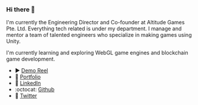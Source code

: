 ### Hi there 👋

I'm currently the Engineering Director and Co-founder at Altitude Games Pte. Ltd. Everything tech related is under my department. I manage and mentor a team of talented engineers who specialize in making games using Unity.

I'm currently learning and exploring WebGL game engines and blockchain game development.

- :arrow_forward: [Demo Reel](https://youtu.be/o0ve-tYbY5k?si=jSkMo8Vlo71kB460)
- 📖 [Portfolio](https://marcpolican.github.io/portfolio)
- 🔗 [LinkedIn](https://www.linkedin.com/in/marc-anthony-polican/)
- :octocat: [Github](https://github.com/marcpolican)
- 🐤 [Twitter](https://twitter.com/pocanman)


<!--
**marcpolican/marcpolican** is a ✨ _special_ ✨ repository because its `README.md` (this file) appears on your GitHub profile.

Here are some ideas to get you started:

- 🔭 I’m currently working on ...
- 🌱 I’m currently learning ...
- 👯 I’m looking to collaborate on ...
- 🤔 I’m looking for help with ...
- 💬 Ask me about ...
- 📫 How to reach me: ...
- 😄 Pronouns: ...
- ⚡ Fun fact: ...
-->
